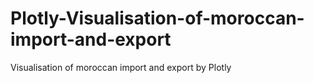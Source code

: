 # Plotly-Visualisation-of-moroccan-import-and-export
Visualisation of moroccan import and export by Plotly
